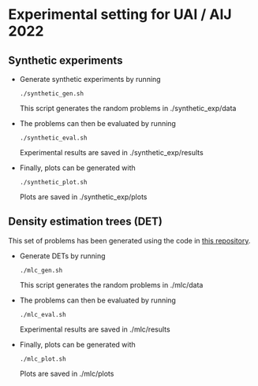 # Experimental setting for UAI / AIJ 2022

## Synthetic experiments
* Generate synthetic experiments by running
      
      ./synthetic_gen.sh

  This script generates the random problems in ./synthetic_exp/data

* The problems can then be evaluated by running
    
      ./synthetic_eval.sh
  
  Experimental results are saved in ./synthetic_exp/results

* Finally, plots can be generated with
    
      ./synthetic_plot.sh

  Plots are saved in ./synthetic_exp/plots

## Density estimation trees (DET)
This set of problems has been generated using the code in  [this repository](https://github.com/paolomorettin/hybrid-benchmarks).
* Generate DETs by running
      
      ./mlc_gen.sh

  This script generates the random problems in ./mlc/data

* The problems can then be evaluated by running
    
      ./mlc_eval.sh
  
  Experimental results are saved in ./mlc/results

* Finally, plots can be generated with
    
      ./mlc_plot.sh

  Plots are saved in ./mlc/plots

